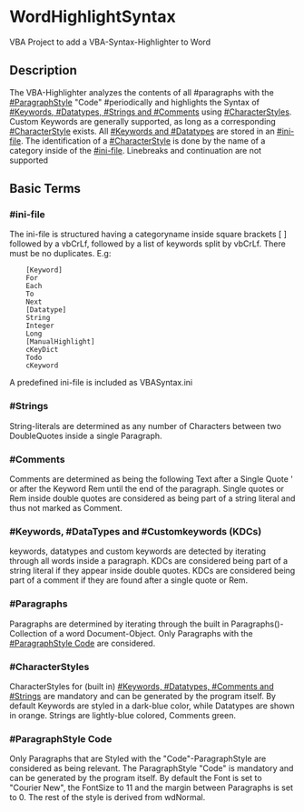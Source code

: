 # WordHighlightSyntax
VBA Project to add a VBA-Syntax-Highlighter to Word

## Description
The VBA-Highlighter analyzes the contents of all #paragraphs with the [#ParagraphStyle](#paragraphstyle-code) "Code" #periodically and highlights the Syntax of [#Keywords, #Datatypes, #Strings and #Comments](#keywords-datatypes-and-customkeywords-kdcs) using [#CharacterStyles](#characterstyles). Custom Keywords are generally supported, as long as a corresponding [#CharacterStyle](#characterstyles) exists. All [#Keywords and #Datatypes](#keywords-datatypes-and-customkeywords-kdcs) are stored in an [#ini-file](#ini-file). The identification of a [#CharacterStyle](#characterstyles) is done by the name of a category inside of the [#ini-file](#ini-file). Linebreaks and continuation are not supported
  
## Basic Terms
###  #ini-file
The ini-file is structured having a categoryname inside square brackets [ ] followed by a vbCrLf, followed by a list of keywords split by vbCrLf. There must be no duplicates. E.g:
```
    [Keyword]
    For
    Each
    To
    Next
    [Datatype]
    String
    Integer
    Long
    [ManualHighlight]
    cKeyDict
    Todo
    cKeyword
``` 
A predefined ini-file is included as VBASyntax.ini
###  #Strings
String-literals are determined as any number of Characters between two DoubleQuotes inside a single Paragraph.
  
###  #Comments
Comments are determined as being the following Text after a Single Quote ' or after the Keyword Rem until the end of the paragraph. Single quotes or Rem inside double quotes are considered as being part of a string literal and thus not marked as Comment.
     
###  #Keywords, #DataTypes and #Customkeywords (KDCs)
keywords, datatypes and custom keywords are detected by iterating through all words inside a paragraph. KDCs are considered being part of a string literal if they appear inside double quotes. KDCs are considered being part of a comment if they are found after a single quote or Rem.

###  #Paragraphs
Paragraphs are determined by iterating through the built in Paragraphs()-Collection of a word Document-Object. Only Paragraphs with the [#ParagraphStyle Code](#paragraphstyle-code) are considered.

###  #CharacterStyles
CharacterStyles for (built in) [#Keywords, #Datatypes, #Comments and #Strings](#keywords-datatypes-and-customkeywords-kdcs) are mandatory and can be generated by the program itself. By default Keywords are styled in a dark-blue color, while Datatypes are shown in orange. Strings are lightly-blue colored, Comments green.

###  #ParagraphStyle Code
Only Paragraphs that are Styled with the "Code"-ParagraphStyle are considered as being relevant. The ParagraphStyle "Code" is mandatory and can be generated by the program itself. By default the Font is set to "Courier New", the FontSize to 11 and the margin between Paragraphs is set to 0. The rest of the style is derived from wdNormal.
